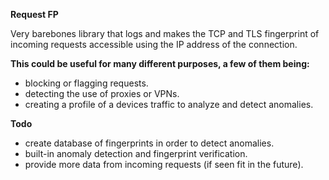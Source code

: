 **Request FP**

 Very barebones library that logs and makes the TCP and TLS fingerprint of incoming requests accessible using the IP address of the connection. 

 **This could be useful for many different purposes, a few of them being:**
 - blocking or flagging requests.
 - detecting the use of proxies or VPNs.
 - creating a profile of a devices traffic to analyze and detect anomalies.

**Todo** 
- create database of fingerprints in order to detect anomalies.
- built-in anomaly detection and fingerprint verification.
- provide more data from incoming requests (if seen fit in the future).
